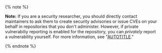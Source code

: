{% note %}

**Note:** If you are a security researcher, you should directly contact maintainers to ask them to create security advisories or issue CVEs on your behalf in repositories that you don't administer. However, if private vulnerabiliy reporting is enabled for the repository, you can _privately_ report a vulnerability yourself. For more information, see "[AUTOTITLE](/code-security/security-advisories/guidance-on-reporting-and-writing/privately-reporting-a-security-vulnerability)."

{% endnote %}
